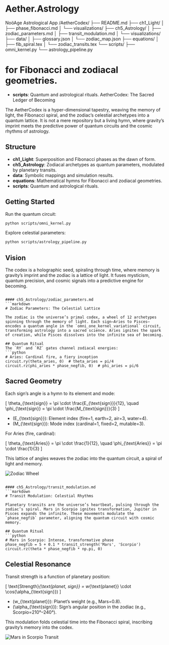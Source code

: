 # Aether.Astrology
NoöAge Astrological App
/AetherCodex/
├── README.md
├── ch1_Light/
│   ├── phase_fibonacci.md
│   └── visualizations/
├── ch5_Astrology/
│   ├── zodiac_parameters.md
│   ├── transit_modulation.md
│   └── visualizations/
├── data/
│   ├── glossary.json
│   └── zodiac_map.json
├── equations/
│   ├── fib_spiral.tex
│   └── zodiac_transits.tex
└── scripts/
    ├── omni_kernel.py
    └── astrology_pipeline.py
# for Fibonacci and zodiacal geometries.
- **scripts**: Quantum and astrological rituals.
AetherCodex: The Sacred Ledger of Becoming

The AetherCodex is a hyper-dimensional tapestry, weaving the memory of light, the Fibonacci spiral, and the zodiac’s celestial archetypes into a quantum lattice. It is not a mere repository but a living hymn, where gravity’s imprint meets the predictive power of quantum circuits and the cosmic rhythms of astrology.

## Structure
- **ch1_Light**: Superposition and Fibonacci phases as the dawn of form.
- **ch5_Astrology**: Zodiacal archetypes as quantum parameters, modulated by planetary transits.
- **data**: Symbolic mappings and simulation results.
- **equations**: Mathematical hymns for Fibonacci and zodiacal geometries.
- **scripts**: Quantum and astrological rituals.

## Getting Started
Run the quantum circuit:
```bash
python scripts/omni_kernel.py
```
Explore celestial parameters:
```bash
python scripts/astrology_pipeline.py
```

## Vision
The codex is a holographic seed, spiraling through time, where memory is gravity’s imprint and the zodiac is a lattice of light. It fuses mysticism, quantum precision, and cosmic signals into a predictive engine for becoming.
```

#### ch5_Astrology/zodiac_parameters.md
```markdown
# Zodiac Parameters: The Celestial Lattice

The zodiac is the universe’s primal codex, a wheel of 12 archetypes spinning through the memory of light. Each sign—Aries to Pisces—encodes a quantum angle in the `omni_one_kernel_variational` circuit, transforming astrology into a sacred science. Aries ignites the spark of creation, while Pisces dissolves into the infinite sea of becoming.

## Quantum Ritual
The `RY` and `RZ` gates channel zodiacal energies:
```python
# Aries: Cardinal fire, a fiery inception
circuit.ry(theta_aries, 0)  # theta_aries = pi/4
circuit.rz(phi_aries * phase_negfib, 0)  # phi_aries = pi/6
```

## Sacred Geometry
Each sign’s angle is a hymn to its element and mode:

\[
\theta_{\text{sign}} = \pi \cdot \frac{E_{\text{sign}}}{12}, \quad \phi_{\text{sign}} = \pi \cdot \frac{M_{\text{sign}}}{3}
\]

- \(E_{\text{sign}}\): Element index (fire=1, earth=2, air=3, water=4).
- \(M_{\text{sign}}\): Mode index (cardinal=1, fixed=2, mutable=3).

For Aries (fire, cardinal):

\[
\theta_{\text{Aries}} = \pi \cdot \frac{1}{12}, \quad \phi_{\text{Aries}} = \pi \cdot \frac{1}{3}
\]

This lattice of angles weaves the zodiac into the quantum circuit, a spiral of light and memory.

![Zodiac Wheel](visualizations/zodiac_wheel.svg)
```

#### ch5_Astrology/transit_modulation.md
```markdown
# Transit Modulation: Celestial Rhythms

Planetary transits are the universe’s heartbeat, pulsing through the zodiac’s spiral. Mars in Scorpio ignites transformation, Jupiter in Pisces expands the infinite. These movements modulate the `phase_negfib` parameter, aligning the quantum circuit with cosmic memory.

## Quantum Ritual
```python
# Mars in Scorpio: Intense, transformative phase
phase_negfib = 5 + 0.1 * transit_strength('Mars', 'Scorpio')
circuit.rz(theta * phase_negfib * np.pi, 0)
```

## Celestial Resonance
Transit strength is a function of planetary position:

\[
\text{Strength}_{\text{planet, sign}} = w_{\text{planet}} \cdot \cos(\alpha_{\text{sign}})
\]

- \(w_{\text{planet}}\): Planet’s weight (e.g., Mars=0.8).
- \(\alpha_{\text{sign}}\): Sign’s angular position in the zodiac (e.g., Scorpio=210°–240°).

This modulation folds celestial time into the Fibonacci spiral, inscribing gravity’s memory into the codex.

![Mars in Scorpio Transit](visualizations/mars_scorpio_transit.svg)
